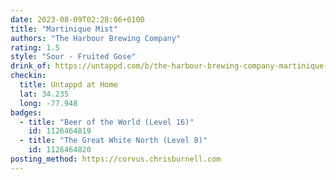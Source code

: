 ```yaml
---
date: 2023-08-09T02:28:06+0100
title: "Martinique Mist"
authors: "The Harbour Brewing Company"
rating: 1.5
style: "Sour - Fruited Gose"
drink_of: https://untappd.com/b/the-harbour-brewing-company-martinique-mist/4998034
checkin:
  title: Untappd at Home
  lat: 34.235
  long: -77.948
badges:
  - title: "Beer of the World (Level 16)"
    id: 1126464819
  - title: "The Great White North (Level 8)"
    id: 1126464820
posting_method: https://corvus.chrisburnell.com
---
```

